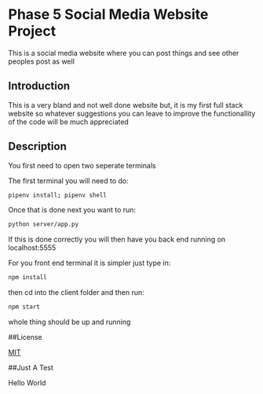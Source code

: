 # Phase 5 Social Media Website Project

This is a social media website where you can post things and see other peoples post as well

## Introduction

This is a very bland and not well done website but, it is my first full stack website so whatever suggestions you can leave to improve the functionallity of the code will be much appreciated

## Description 

You first need to open two seperate terminals 

The first terminal you will need to do:
```bash
pipenv install; pipenv shell
```

Once that is done next you want to run:
```bash
python server/app.py
```

If this is done correctly you will then have you back end running on localhost:5555

For you front end terminal it is simpler just type in:
```bash
npm install
```
then cd into the client folder and then run:
```bash
npm start
```
whole thing should be up and running 

##License

[MIT](https://choosealicense.com/licenses/mit/)


##Just A Test

Hello World